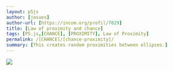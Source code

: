 ```yaml
---  
layout: p5js
author: [josues]
author-url: [https://incom.org/profil/7029]
title: [Law of proximity and chance]
tags: [P5.js,[CHANCE], [PROXIMITY], Law of Proximity]
permalink: /[CHANCE]/[chance-proximity]/
summary: [This creates random proximities between ellipses.]
---  
```


![](https://raw.githubusercontent.com/josues/gestalten-in-code/master/chance/p5js/chance-proximity/out.png)  
